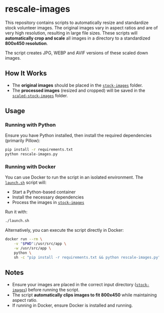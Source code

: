 # rescale-images  

This repository contains scripts to automatically resize and standardize stock volunteer images. The original images vary in aspect ratios and are of very high resolution, resulting in large file sizes. These scripts will **automatically crop and scale** all images in a directory to a standardized **800x450 resolution**.

The script creates JPG, WEBP and AVIF versions of these scaled down images.

## How It Works  

- The **original images** should be placed in the [`stock-images`](stock-images) folder.  
- The **processed images** (resized and cropped) will be saved in the [`scaled-stock-images`](scaled-stock-images) folder.  

## Usage  

### Running with Python  

Ensure you have Python installed, then install the required dependencies (primarily Pillow):  

```bash
pip install -r requirements.txt
python rescale-images.py
```

### Running with Docker  

You can use Docker to run the script in an isolated environment. The [`launch.sh`](launch.sh) script will:  

- Start a Python-based container  
- Install the necessary dependencies  
- Process the images in [`stock-images`](stock-images)  

Run it with:  

```bash
./launch.sh
```

Alternatively, you can execute the script directly in Docker:  

```bash
docker run --rm \
    -v "$PWD":/usr/src/app \
    -w /usr/src/app \
    python \
    sh -c "pip install -r requirements.txt && python rescale-images.py"
```

## Notes  

- Ensure your images are placed in the correct input directory ([`stock-images`](stock-images)) before running the script.  
- The script **automatically clips images to fit 800x450** while maintaining aspect ratio.  
- If running in Docker, ensure Docker is installed and running.  
